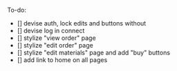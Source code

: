 To-do:
- [] devise auth, lock edits and buttons without
- [] devise log in connect
- [] stylize "view order" page
- [] stylize "edit order" page
- [] stylize "edit materials" page and add "buy" buttons
- [] add link to home on all pages

